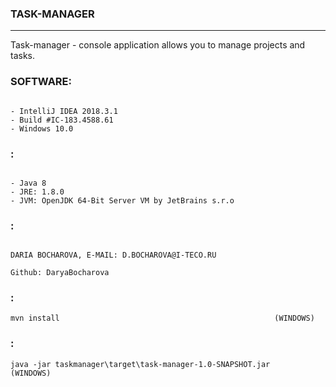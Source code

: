    ### TASK-MANAGER
--------------------------------------------------------------------------------------
Task-manager - console application allows you to manage projects and tasks. 
###   SOFTWARE:

```

- IntelliJ IDEA 2018.3.1
- Build #IC-183.4588.61
- Windows 10.0

```
###   :

```

- Java 8
- JRE: 1.8.0
- JVM: OpenJDK 64-Bit Server VM by JetBrains s.r.o

```
###    :

```

DARIA BOCHAROVA, E-MAIL: D.BOCHAROVA@I-TECO.RU

Github: DaryaBocharova

```
###    :

```
mvn install                                                (WINDOWS) 

```
###    :

```
java -jar taskmanager\target\task-manager-1.0-SNAPSHOT.jar    (WINDOWS)
```

